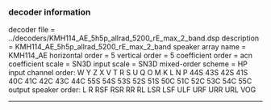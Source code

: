 
### decoder information 
decoder file = ../decoders/KMH114_AE_5h5p_allrad_5200_rE_max_2_band.dsp
description = KMH114_AE_5h5p_allrad_5200_rE_max_2_band
speaker array name = KMH114_AE
horizontal order   = 5
vertical order     = 5
coefficient order  = acn
coefficient scale  = SN3D
input scale        = SN3D
mixed-order scheme = HP
input channel order: W Y Z X V T R S U Q O M K L N P 44S 43S 42S 41S 40C 41C 42C 43C 44C 55S 54S 53S 52S 51S 50C 51C 52C 53C 54C 55C 
output speaker order: L R RSF RSR RR RL LSR LSF ULF URF URR URL VOG 

---

